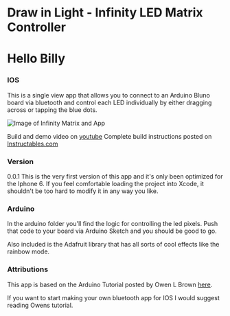# Draw in Light - Infinity LED Matrix Controller
# Hello Billy 

### IOS
This is a single view app that allows you to connect to an Arduino Bluno board via bluetooth
and control each LED individually by either dragging across or tapping the blue dots.

![Image of Infinity Matrix and App](http://i.imgur.com/XWPCvLD.png)

Build and demo video on [youtube](https://youtu.be/_84PBKHZnmY)
Complete build instructions posted on [Instructables.com](http://www.instructables.com/id/LED-Infinity-Matrix-Bluetooth-Controlled/)

### Version
0.0.1
This is the very first version of this app and it's only been optimized for the Iphone 6.
If you feel comfortable loading the project into Xcode, it shouldn't be too hard to
modify it in any way you like.

### Arduino
In the arduino folder you'll find the logic for controlling the led pixels.
Push that code to your board via Arduino Sketch and you should be good to go.

Also included is the Adafruit library that has all sorts of cool effects like the rainbow
 mode.


### Attributions
This app is based on the Arduino Tutorial posted by Owen L Brown [here](http://www.raywenderlich.com/85900/arduino-tutorial-integrating-bluetooth-le-ios-swift).


If you want to start making your own bluetooth app for IOS I would suggest reading Owens tutorial.
